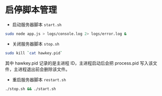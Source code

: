 # 启停脚本管理

* 启动服务器脚本 `start.sh`

```bash
sudo node app.js > logs/console.log 2> logs/error.log &
```

* 关闭服务器脚本 `stop.sh`

```bash
sudo kill `cat hawkey.pid`
```

其中 hawkey.pid 记录的是主进程 ID，主进程启动后会把 process.pid 写入该文件，主进程退出前会删除该文件。

* 重启服务器脚本 `restart.sh`

```bash
./stop.sh && ./start.sh
```